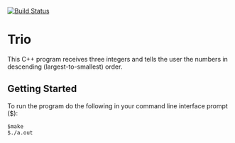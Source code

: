 [![Build Status](https://travis-ci.org/rbert3p/Trio.svg?branch=rmpowersTrio)](https://travis-ci.org/rbert3p/Trio)

# Trio

This C++ program receives three integers and tells the user the numbers in descending (largest-to-smallest) order.

## Getting Started

To run the program do the following in your command line interface prompt ($):

```
$make
$./a.out
```
